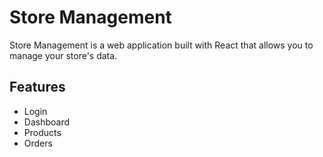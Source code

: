 # Store Management

Store Management is a web application built with React that allows you to manage your store's data.

## Features

- Login
- Dashboard
- Products
- Orders
